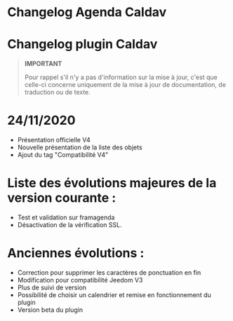 # Changelog Agenda Caldav

# Changelog plugin Caldav

>**IMPORTANT**
>
>Pour rappel s'il n'y a pas d'information sur la mise à jour, c'est que celle-ci concerne uniquement de la mise à jour de documentation, de traduction ou de texte.

# 24/11/2020

- Présentation officielle V4
- Nouvelle présentation de la liste des objets
- Ajout du tag "Compatibilité V4"

# Liste des évolutions majeures de la version courante :

- Test et validation sur framagenda
- Désactivation de la vérification SSL.

# Anciennes évolutions :

- Correction pour supprimer les caractères de ponctuation en fin
- Modification pour compatibilité Jeedom V3
- Plus de suivi de version
- Possibilité de choisir un calendrier et remise en fonctionnement du plugin
- Version beta du plugin
